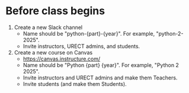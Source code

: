 # Before class begins

1. Create a new Slack channel
    - Name should be "python-{part}-{year}". For example, "python-2-2025".
    - Invite instructors, URECT admins, and students.
2. Create a new course on Canvas
    - https://canvas.instructure.com/
    - Name should be "Python {part} {year}". For example, "Python 2 2025".
    - Invite instructors and URECT admins and make them Teachers.
    - Invite students (and make them Students).
